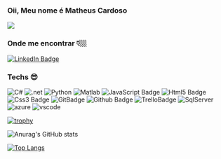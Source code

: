 ### Oii, Meu nome é Matheus Cardoso

![](https://komarev.com/ghpvc/?username=SCMatheus)

### Onde me encontrar 👇🏼
[ ![LinkedIn Badge](https://img.shields.io/badge/LinkedIn-blue?style=flat-square&logo=Linkedin&logoColor=white&link=https://www.linkedin.com/in/matheus-cardoso-b378841a5/)
](https://www.linkedin.com/in/matheus-cardoso-b378841a5/)

### Techs 😎

![C#](https://img.shields.io/badge/C%23-239120?style=flat&logo=c-sharp&logoColor=white)
![.net](https://img.shields.io/badge/.NET-5C2D91?style=flat&logo=.net&logoColor=white)
![Python](https://img.shields.io/badge/Python-3776AB?style=flat&logo=python&logoColor=white)
![Matlab](https://img.shields.io/badge/Matlab-dd5535?style=flat&logo=matlab&logoColor=white)
![JavaScript Badge](https://img.shields.io/badge/JavaScript-F7DF1E?style=flat&logo=javascript&logoColor=black)
![Html5 Badge](https://img.shields.io/badge/html5-E34F26?style=flat&logo=html5&logoColor=white)
![Css3 Badge](https://img.shields.io/badge/css3-1572B6?style=flat&logo=css3&logoColor=white)
![GitBadge](https://img.shields.io/badge/Git-F05032?style=flat&logo=git&logoColor=white)
![Github Badge](https://img.shields.io/badge/Github-181717?style=flat&logo=github&logoColor=white)
![TrelloBadge](https://img.shields.io/badge/trello-0079BF?style=flat&logo=trello&logoColor=white)
![SqlServer](https://img.shields.io/badge/SqlServer-CC2927?style=flat&logo=microsoftsqlserver&logoColor=white)
![azure](https://img.shields.io/badge/Microsoft_Azure-0089D6?style=flat&logo=microsoft-azure&logoColor=white)
![vscode](https://img.shields.io/badge/Visual_Studio_Code-0078D4?style=flat&logo=visual%20studio%20code&logoColor=white)

[![trophy](https://github-profile-trophy.vercel.app/?username=SCMatheus&theme=onedark&title=MultiLanguage,Commit,Repositories,Followers)](https://github.com/ryo-ma/github-profile-trophy)

![Anurag's GitHub stats](https://github-readme-stats.vercel.app/api?username=SCMatheus&show_icons=true&theme=dark)

[![Top Langs](https://github-readme-stats.vercel.app/api/top-langs/?username=SCMatheus&layout=compact)](https://github.com/anuraghazra/github-readme-stats)

<!--
**SCMatheus/SCMatheus** is a ✨ _special_ ✨ repository because its `README.md` (this file) appears on your GitHub profile.
